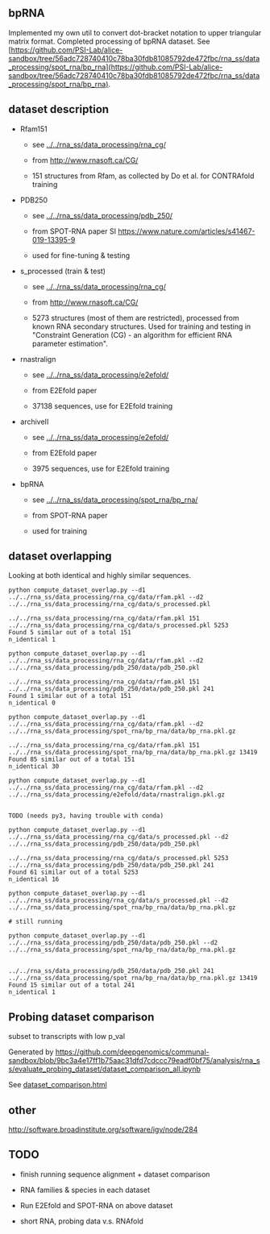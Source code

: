 ## bpRNA

Implemented my own util to convert dot-bracket notation to upper triangular matrix format.
Completed processing of bpRNA dataset.
See [https://github.com/PSI-Lab/alice-sandbox/tree/56adc728740410c78ba30fdb81085792de472fbc/rna_ss/data_processing/spot_rna/bp_rna](https://github.com/PSI-Lab/alice-sandbox/tree/56adc728740410c78ba30fdb81085792de472fbc/rna_ss/data_processing/spot_rna/bp_rna).


## dataset description

- Rfam151

    - see [../../rna_ss/data_processing/rna_cg/](../../rna_ss/data_processing/rna_cg/)

    - from http://www.rnasoft.ca/CG/

    - 151 structures from Rfam, as collected by Do et al. for CONTRAfold training

- PDB250

    - see [../../rna_ss/data_processing/pdb_250/](../../rna_ss/data_processing/pdb_250/)

    - from SPOT-RNA paper SI https://www.nature.com/articles/s41467-019-13395-9

    - used for fine-tuning & testing

- s_processed (train & test)

    - see [../../rna_ss/data_processing/rna_cg/](../../rna_ss/data_processing/rna_cg/)

    - from http://www.rnasoft.ca/CG/

    - 5273 structures (most of them are restricted), processed from known RNA secondary structures.
    Used for training and testing in "Constraint Generation (CG) - an algorithm for efficient RNA parameter estimation".

- rnastralign

    - see [../../rna_ss/data_processing/e2efold/](../../rna_ss/data_processing/e2efold/)

    - from E2Efold paper

    - 37138 sequences, use for E2Efold training

- archiveII

    - see [../../rna_ss/data_processing/e2efold/](../../rna_ss/data_processing/e2efold/)

    - from E2Efold paper

    - 3975 sequences, use for E2Efold training

- bpRNA

    - see [../../rna_ss/data_processing/spot_rna/bp_rna/](../../rna_ss/data_processing/spot_rna/bp_rna/)

    - from SPOT-RNA paper

    - used for training



## dataset overlapping

Looking at both identical and highly similar sequences.


```
python compute_dataset_overlap.py --d1 ../../rna_ss/data_processing/rna_cg/data/rfam.pkl --d2 ../../rna_ss/data_processing/rna_cg/data/s_processed.pkl

../../rna_ss/data_processing/rna_cg/data/rfam.pkl 151
../../rna_ss/data_processing/rna_cg/data/s_processed.pkl 5253
Found 5 similar out of a total 151
n_identical 1
```

```
python compute_dataset_overlap.py --d1 ../../rna_ss/data_processing/rna_cg/data/rfam.pkl --d2 ../../rna_ss/data_processing/pdb_250/data/pdb_250.pkl

../../rna_ss/data_processing/rna_cg/data/rfam.pkl 151
../../rna_ss/data_processing/pdb_250/data/pdb_250.pkl 241
Found 1 similar out of a total 151
n_identical 0
```


```
python compute_dataset_overlap.py --d1 ../../rna_ss/data_processing/rna_cg/data/rfam.pkl --d2 ../../rna_ss/data_processing/spot_rna/bp_rna/data/bp_rna.pkl.gz

../../rna_ss/data_processing/rna_cg/data/rfam.pkl 151
../../rna_ss/data_processing/spot_rna/bp_rna/data/bp_rna.pkl.gz 13419
Found 85 similar out of a total 151
n_identical 30
```


```
python compute_dataset_overlap.py --d1 ../../rna_ss/data_processing/rna_cg/data/rfam.pkl --d2 ../../rna_ss/data_processing/e2efold/data/rnastralign.pkl.gz


TODO (needs py3, having trouble with conda)
```



```
python compute_dataset_overlap.py --d1 ../../rna_ss/data_processing/rna_cg/data/s_processed.pkl --d2 ../../rna_ss/data_processing/pdb_250/data/pdb_250.pkl

../../rna_ss/data_processing/rna_cg/data/s_processed.pkl 5253
../../rna_ss/data_processing/pdb_250/data/pdb_250.pkl 241
Found 61 similar out of a total 5253
n_identical 16
```

```
python compute_dataset_overlap.py --d1 ../../rna_ss/data_processing/rna_cg/data/s_processed.pkl --d2 ../../rna_ss/data_processing/spot_rna/bp_rna/data/bp_rna.pkl.gz

# still running
```


```
python compute_dataset_overlap.py --d1 ../../rna_ss/data_processing/pdb_250/data/pdb_250.pkl --d2 ../../rna_ss/data_processing/spot_rna/bp_rna/data/bp_rna.pkl.gz


../../rna_ss/data_processing/pdb_250/data/pdb_250.pkl 241
../../rna_ss/data_processing/spot_rna/bp_rna/data/bp_rna.pkl.gz 13419
Found 15 similar out of a total 241
n_identical 1
```





## Probing dataset comparison


subset to transcripts with low p_val

Generated by https://github.com/deepgenomics/communal-sandbox/blob/9bc3a4e17ff1b75aac31dfd7cdccc79eadf0bf75/analysis/rna_ss/evaluate_probing_dataset/dataset_comparison_all.ipynb


See [dataset_comparison.html](dataset_comparison.html)


## other


http://software.broadinstitute.org/software/igv/node/284


## TODO

- finish running sequence alignment + dataset comparison

- RNA families & species in each dataset

- Run E2Efold and SPOT-RNA on above dataset

- short RNA, probing data v.s. RNAfold
